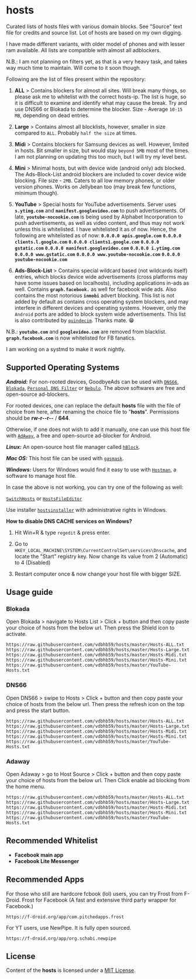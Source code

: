 # hosts
Curated lists of hosts files with various domain blocks. See "Source" text file for credits and source list. Lot of hosts are based on my own digging.

I have made different variants, with older model of phones and with lesser ram available. All lists are compatible with almost all adblockers.

N.B.: I am not planning on filters yet, as that is a very heavy task, and takes way much time to maintain. Will come to it soon though.

Following are the list of files present within the repository:

01. **ALL** > Contains blockers for almost all sites. Will break many things, so please ask me to whitelist with the correct hosts-ip. The list is huge, so it is difficult to examine and identify what may cause the break. Try and use DNS66 or Blokada to determine the blocker.
Size - Average `10-15 MB`, depending on dead entries.

02. **Large** > Contains almost all blocklists, however, smaller in size compared to `ALL`. Probably `half the size` at times.

03. **Midi** > Contains blockers for Samsung devices as well. However, limited in hosts. Bit smaller in size, but would stay `beyond 5MB` most of the times.
I am not planning on updating this too much, but I will try my level best.

04. **Mini** > Minimal hosts, but with device wide (android only) ads blocked. The Ads-Block-List android blockers are included to cover device wide blocking.
File size - `2MB`. Caters to all low memory phones, or older version phones. Works on Jellybean too (may break few functions, minimum though).

05. **YouTube** > Special hosts for YouTube advertisements.
Server uses **`s.ytimg.com`** and **`manifest.googlevideo.com`** to push advertisements.
Of late, **`youtube-nocookie.com`** is being used by Alphabet Incorporation to push advertisements, as well as video content, and thus may not work unless this is whitelisted. I have whitelisted it as of now.
Hence, the following are whitelisted as of now:
**`0.0.0.0 apis.google.com`**
**`0.0.0.0 clients.l.google.com`**
**`0.0.0.0 clients1.google.com`**
**`0.0.0.0 gstatic.com`**
**`0.0.0.0 manifest.googlevideo.com`**
**`0.0.0.0 i.ytimg.com`**
**`0.0.0.0 www.gstatic.com`**
**`0.0.0.0 www.youtube-nocookie.com`**
**`0.0.0.0 youtube-nocookie.com`**

04. **Ads-Block-List** > Contains special wildcard based (not wildcards itself) entries, which blocks device wide advertisements (cross platforms may have some issues based on localhosts), including applications in-ads as well. Contains **`graph.facebook.`** as well for facebook wide ads. Also contains the most notorious **`inmobi`** advert blocking. This list is not added by default as contains cross operating system blockers, and may interfere in different devices and operating systems. However, only the `Android` ports are added to block system wide advertisements.
This list is also contributed by [`quindecim`](https://git.nixnet.xyz/quindecim/block). Thanks mate. 😁

N.B.: **`youtube.com`** and **`googlevideo.com`** are removed from blacklist.
**`graph.facebook.com`** is now whitelisted for FB fanatics.

I am working on a systmd to make it work nightly.

## Supported Operating Systems

***Android:*** For non-rooted devices, GoodbyeAds can be used with [`DNS66`](https://f-droid.org/en/packages/org.jak_linux.dns66/), [`Blokada`](https://f-droid.org/en/packages/org.blokada.alarm/), [`Personal DNS Filter`](https://www.zenz-solutions.de/personaldnsfilter/) or [`Nebulo`](https://nebulo.app/source).
The above softwares are free and open-source ad-blockers.

For rooted devices, one can replace the default **hosts** file with the file of choice from here, after renaming the choice file to "**hosts**". Permissions should be **rw-r--r--** / **644**.

Otherwise, if one does not wish to add it manually, one can use this host file with [`AdAway`](https://f-droid.org/en/packages/org.adaway/), a free and open-source ad-blocker for Android.

***Linux:*** An open-source host file manager called [`hBlock`](https://github.com/hectorm/hBlock).

***Mac OS:*** This host file can be used with [`gasmask`](https://github.com/2ndalpha/gasmask).

***Windows:*** Users for Windows would find it easy to use with [`Hostman`](http://www.abelhadigital.com/hostsman/), a software to manage host file.

In case the above is not working, you can try one of the following as well:

[`SwitchHosts`](https://oldj.github.io/SwitchHosts) or [`HostsFileEditor`](https://github.com/scottlerch/HostsFileEditor)

Use installer [`hostsinstaller`](https://github.com/vdbhb59/hosts/blob/master/hosts_install_win.bat) with administrative rights in Windows.

**How to disable DNS CACHE services on Windows?**

1) Hit Win+R & type `regedit` & press enter.

2) Go to `HKEY_LOCAL_MACHINE\SYSTEM\CurrentControlSet\services\Dnscache`, and locate the "Start" registry key. Now change its value from 2 (Automatic) to 4 (Disabled)

3) Restart computer once & now change your host file with bigger SIZE.

## Usage guide

### Blokada
Open Blokada > navigate to Hosts List > Click + button and then copy paste your choice of hosts from the below url.
Then press the Shield icon to activate.
```
https://raw.githubusercontent.com/vdbhb59/hosts/master/Hosts-ALL.txt
https://raw.githubusercontent.com/vdbhb59/hosts/master/Hosts-Large.txt
https://raw.githubusercontent.com/vdbhb59/hosts/master/Hosts-Midi.txt
https://raw.githubusercontent.com/vdbhb59/hosts/master/Hosts-Mini.txt
https://raw.githubusercontent.com/vdbhb59/hosts/master/YouTube-Hosts.txt
```

### DNS66
Open DNS66 > swipe to Hosts > Click + button and then copy paste your choice of hosts from the below url.
Then press the refresh icon on the top and press the start button.
```
https://raw.githubusercontent.com/vdbhb59/hosts/master/Hosts-ALL.txt
https://raw.githubusercontent.com/vdbhb59/hosts/master/Hosts-Large.txt
https://raw.githubusercontent.com/vdbhb59/hosts/master/Hosts-Midi.txt
https://raw.githubusercontent.com/vdbhb59/hosts/master/Hosts-Mini.txt
https://raw.githubusercontent.com/vdbhb59/hosts/master/YouTube-Hosts.txt
```

### Adaway
Open Adaway > go to Host Source > Click + button and then copy paste your choice of hosts from the below url.
Then Click enable ad blocking from the home menu.
```
https://raw.githubusercontent.com/vdbhb59/hosts/master/Hosts-ALL.txt
https://raw.githubusercontent.com/vdbhb59/hosts/master/Hosts-Large.txt
https://raw.githubusercontent.com/vdbhb59/hosts/master/Hosts-Midi.txt
https://raw.githubusercontent.com/vdbhb59/hosts/master/Hosts-Mini.txt
https://raw.githubusercontent.com/vdbhb59/hosts/master/YouTube-Hosts.txt
```

## Recommended Whitelist

- __Facebook main app__
- __Facebook Lite Messenger__

## Recommended Apps
For those who still are hardcore f*c*book (lol) users, you can try Frost from F-Droid.
Frost for Facebook (A fast and extensive third party wrapper for Facebook.)
```
https://f-droid.org/app/com.pitchedapps.frost
```
For YT users, use NewPipe. It is fully open sourced.
```
https://f-droid.org/app/org.schabi.newpipe
```

## License

Content of the **hosts** is licensed under a [MIT License](https://github.com/vdbhb59/hosts/blob/master/LICENSE).
